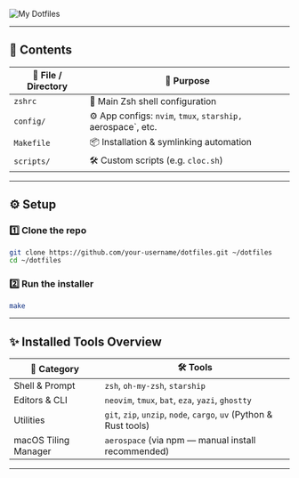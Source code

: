 ![My Dotfiles](https://tenor.com/ru/view/anime-hacking-speed-fast-gif-22746564)

---

## 📂 **Contents**

| 📁 File / Directory       | 📝 Purpose                                                  |
|--------------------------|------------------------------------------------------------|
| `zshrc`               | 🔧 Main Zsh shell configuration                              |
| `config/`             | ⚙️ App configs: `nvim`, `tmux`, `starship, `aerospace`, etc.  |
| `Makefile`             | 📦 Installation & symlinking automation                      |
| `scripts/`             | 🛠️ Custom scripts (e.g. `cloc.sh`)                         |

---

## ⚙️ **Setup**

### 1️⃣ Clone the repo

```bash
git clone https://github.com/your-username/dotfiles.git ~/dotfiles
cd ~/dotfiles
```

### 2️⃣ Run the installer

```bash
make
```

---

## ✨ **Installed Tools Overview**

| 🔰 Category           | 🛠️ Tools                                                                                  |
|----------------------|------------------------------------------------------------------------------------------|
| Shell & Prompt       | `zsh`, `oh-my-zsh`, `starship`                                |
| Editors & CLI        | `neovim`, `tmux`, `bat`, `eza`, `yazi`, `ghostty`                            |
| Utilities            | `git`, `zip`, `unzip`, `node`, `cargo`, `uv` (Python & Rust tools)          |
| macOS Tiling Manager | `aerospace` (via npm — manual install recommended)                                    |

---
